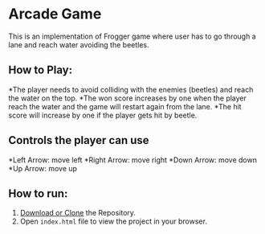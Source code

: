 # Arcade Game

This is an implementation of Frogger game where user has to go through a lane and reach water avoiding the beetles.

## How to Play:
*The player needs to avoid colliding with the enemies (beetles) and reach the water on the top. 
*The won score increases by one when the player reach the water and the game will restart again from the lane.
*The hit score will increase by one if the player gets hit by beetle.

## Controls the player can use

*Left Arrow: move left
*Right Arrow: move right
*Down Arrow: move down
*Up Arrow: move up

## How to run:
1. [Download or Clone]() the Repository.
2. Open `index.html` file to view the project in your browser.
